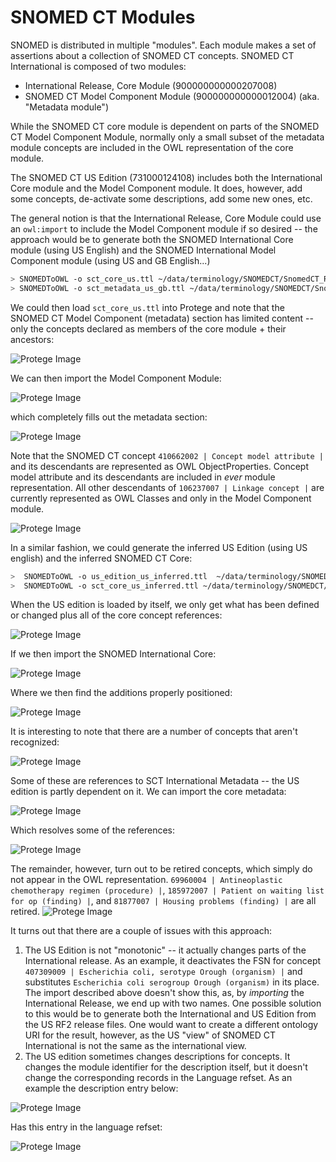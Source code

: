# SNOMED CT Modules
SNOMED is distributed in multiple "modules".  Each module makes a set of assertions about a collection of SNOMED CT concepts.  SNOMED CT International is composed of two modules:

* International Release, Core Module (900000000000207008)
* SNOMED CT Model Component Module (900000000000012004) (aka. "Metadata module")

While the SNOMED CT core module is dependent on parts of the SNOMED CT Model Component Module, normally only a small subset of the metadata module concepts are included in the OWL representation of the core module.

The SNOMED CT US Edition (731000124108) includes both the International Core module and the Model Component module.  It does, however, add some concepts, de-activate some descriptions, add some new ones, etc.

The general notion is that the International Release, Core Module could use an ```owl:import``` to include the Model Component module if so desired -- the approach would be to generate both the SNOMED International Core module (using US English) and the SNOMED International Model Component module (using US and GB English...)

```bash
> SNOMEDToOWL -o sct_core_us.ttl ~/data/terminology/SNOMEDCT/SnomedCT_RF2Release_INT_20160731/Snapshot sct_core_us.json
> SNOMEDToOWL -o sct_metadata_us_gb.ttl ~/data/terminology/SNOMEDCT/SnomedCT_RF2Release_INT_20160731/Snapshot sct_metadata_us_gb.json
```

We could then load ```sct_core_us.ttl``` into Protege and note that the SNOMED CT Model Component (metadata) section has limited content -- only the concepts declared as members of the core module + their ancestors:

![Protege Image](images/sct_core_us.png)

We can then import the Model Component Module:

![Protege Image](images/sct_core_import.png)

which completely fills out the metadata section:

![Protege Image](images/sct_core_plus_metadata.png)

Note that the SNOMED CT concept ```410662002 | Concept model attribute |``` and its descendants are represented as OWL ObjectProperties.  Concept model attribute and its descendants are included in *ever* module representation.  All other descendants of ```106237007 | Linkage concept |``` are currently represented as OWL Classes and only in the Model Component module.

![Protege Image](images/sct_core_object_properties.png)



In a similar fashion, we could generate the inferred US Edition (using US english) and the inferred SNOMED CT Core:

```bash
>  SNOMEDToOWL -o us_edition_us_inferred.ttl  ~/data/terminology/SNOMEDCT/SnomedCT_RF2Release_US1000124_20160301/Snapshot/ us_edition_us_inferred.json
>  SNOMEDToOWL -o sct_core_us_inferred.ttl ~/data/terminology/SNOMEDCT/SnomedCT_RF2Release_INT_20160731/Snapshot sct_core_us_inferred.json
```
When the US edition is loaded by itself, we only get what has been defined or changed plus all of the core concept references:


![Protege Image](images/us_edition_stand_alone.png)

If we then import the SNOMED International Core:

![Protege Image](images/us_edition_core_import.png)

Where we then find the additions properly positioned:

![Protege Image](images/us_edition_and_core.png)

It is interesting to note that there are a number of concepts that aren't recognized:

![Protege Image](images/us_edition_unclassified.png)

Some of these are references to SCT International Metadata -- the US edition is partly dependent on it.  We can import the core metadata:

![Protege Image](images/us_edition_metadata_import.png)

Which resolves some of the references:  

![Protege Image](images/us_edition_including_metadata_1.png)

The remainder, however, turn out to be retired concepts, which simply do not appear in the OWL representation.  ```69960004 | Antineoplastic chemotherapy regimen (procedure) |```, ```185972007 | Patient on waiting list for op (finding) |```, and ```81877007 | Housing problems (finding) |``` are all retired.
![Protege Image](images/us_edition_including_metadata_2.png)



It turns out that there are a couple of issues with this approach:

1. The US Edition is not "monotonic" -- it actually changes parts of the International release.  As an example, it deactivates the FSN for concept ```407309009 | Escherichia coli, serotype Orough (organism) |``` and substitutes ```Escherichia coli serogroup Orough (organism)``` in its place.  The import described above doesn't show this, as, by *importing* the International Release, we end up with two names.  One possible solution to this would be to generate both the International and US Edition from the US RF2 release files.  One would want to create a different ontology URI for the result, however, as the US "view" of SNOMED CT International is not the same as the international view.
2. The US edition sometimes changes descriptions for concepts.  It changes the module identifier for the description itself, but it doesn't change the corresponding records in the Language refset.  As an example the description entry below:

![Protege Image](images/us_edition_rf2_description.png)

Has this entry in the language refset:

![Protege Image](images/us_edition_rf2_language.png)
